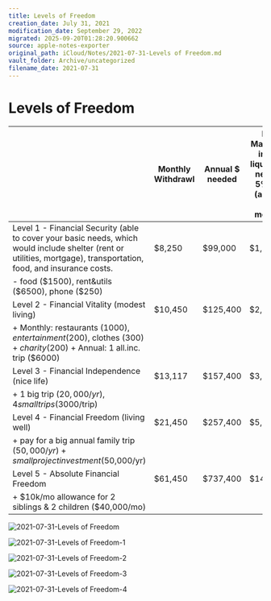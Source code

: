 ```yaml
---
title: Levels of Freedom
creation_date: July 31, 2021
modification_date: September 29, 2022
migrated: 2025-09-20T01:28:20.900662
source: apple-notes-exporter
original_path: iCloud/Notes/2021-07-31-Levels of Freedom.md
vault_folder: Archive/uncategorized
filename_date: 2021-07-31
---
```



# Levels of Freedom

|   | Monthly Withdrawl<br/> | Annual $ needed<br/> | Money Machine = $ in cash / liquid assets needed @ 5% return (assuming rent or mortgage)<br/> |
|-----|-----|-----|-----|
|  Level 1 - Financial Security (able to cover your basic needs, which would include shelter (rent or utilities, mortgage), transportation, food, and insurance costs.<br/> | $8,250<br/> | $99,000<br/> | $1,980,000<br/> |
|   - food ($1500), rent&utils ($6500), phone ($250)<br/> |  |  |  |
|  Level 2 - Financial Vitality (modest living)<br/> | $10,450<br/> | $125,400<br/> | $2,508,000<br/> |
|   + Monthly: restaurants ($1000), entertainment ($200), clothes ($300) + charity ($200) + Annual: 1 all.inc. trip ($6000) <br/> |  |  |  |
|  Level 3 - Financial Independence (nice life)<br/> | $13,117<br/> | $157,400<br/> | $3,148,000<br/> |
|   + 1 big trip ($20,000/yr), 4 small trips ($3000/trip)<br/> |  |  |  |
|  Level 4 - Financial Freedom (living well)<br/> | $21,450<br/> | $257,400<br/> | $5,148,000<br/> |
|   + pay for a big annual family trip ($50,000/yr) + small project investment ($50,000/yr)<br/> |  |  |  |
|  Level 5 - Absolute Financial Freedom<br/> | $61,450<br/> | $737,400<br/> | $14,748,000<br/> |
|   + $10k/mo allowance for 2 siblings & 2 children ($40,000/mo)<br/> |  |  |  |

![2021-07-31-Levels of Freedom](images/2021-07-31-Levels%20of%20Freedom.png)

![2021-07-31-Levels of Freedom-1](images/2021-07-31-Levels%20of%20Freedom-1.png)

![2021-07-31-Levels of Freedom-2](images/2021-07-31-Levels%20of%20Freedom-2.png)

![2021-07-31-Levels of Freedom-3](images/2021-07-31-Levels%20of%20Freedom-3.png)

![2021-07-31-Levels of Freedom-4](images/2021-07-31-Levels%20of%20Freedom-4.png)


